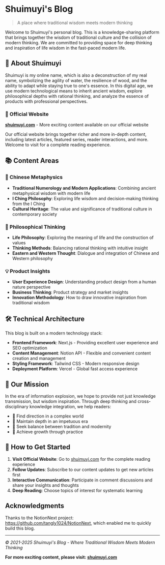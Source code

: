 # Shuimuyi's Blog

> A place where traditional wisdom meets modern thinking

Welcome to Shuimuyi's personal blog. This is a knowledge-sharing platform that brings together the wisdom of traditional culture and the collision of modern thinking. We are committed to providing space for deep thinking and inspiration of life wisdom in the fast-paced modern life.

## 🌟 About Shuimuyi

Shuimuyi is my online name, which is also a deconstruction of my real name, symbolizing the agility of water, the resilience of wood, and the ability to adapt while staying true to one's essence. In this digital age, we use modern technological means to inherit ancient wisdom, explore philosophical depths with rational thinking, and analyze the essence of products with professional perspectives.

### 📍 Official Website
**[shuimuyi.com](https://shuimuyi.com)** - More exciting content available on our official website

Our official website brings together richer and more in-depth content, including latest articles, featured series, reader interactions, and more. Welcome to visit for a complete reading experience.

## 📚 Content Areas

### 🔮 Chinese Metaphysics
- **Traditional Numerology and Modern Applications**: Combining ancient metaphysical wisdom with modern life
- **I Ching Philosophy**: Exploring life wisdom and decision-making thinking from the I Ching
- **Cultural Heritage**: The value and significance of traditional culture in contemporary society

### 🤔 Philosophical Thinking
- **Life Philosophy**: Exploring the meaning of life and the construction of values
- **Thinking Methods**: Balancing rational thinking with intuitive insight
- **Eastern and Western Thought**: Dialogue and integration of Chinese and Western philosophy

### 💡 Product Insights
- **User Experience Design**: Understanding product design from a human nature perspective
- **Business Thinking**: Product strategy and market insights
- **Innovation Methodology**: How to draw innovative inspiration from traditional wisdom

## 🛠 Technical Architecture

This blog is built on a modern technology stack:

- **Frontend Framework**: Next.js - Providing excellent user experience and SEO optimization
- **Content Management**: Notion API - Flexible and convenient content creation and management
- **Styling Framework**: Tailwind CSS - Modern responsive design
- **Deployment Platform**: Vercel - Global fast access experience

## 🎯 Our Mission

In the era of information explosion, we hope to provide not just knowledge transmission, but wisdom inspiration. Through deep thinking and cross-disciplinary knowledge integration, we help readers:

- 🧭 Find direction in a complex world
- 💎 Maintain depth in an impetuous era
- 🌱 Seek balance between tradition and modernity
- 🚀 Achieve growth through practice

## 📖 How to Get Started

1. **Visit Official Website**: Go to [shuimuyi.com](https://shuimuyi.com) for the complete reading experience
2. **Follow Updates**: Subscribe to our content updates to get new articles first
3. **Interactive Communication**: Participate in comment discussions and share your insights and thoughts
4. **Deep Reading**: Choose topics of interest for systematic learning

## Acknowledgments

Thanks to the NotionNext project: https://github.com/tangly1024/NotionNext, which enabled me to quickly build this blog.

---

*© 2021-2025 Shuimuyi's Blog - Where Traditional Wisdom Meets Modern Thinking*

**For more exciting content, please visit: [shuimuyi.com](https://shuimuyi.com)**